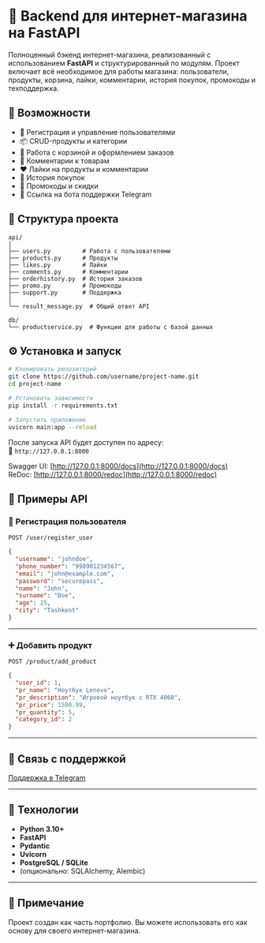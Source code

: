 
# 🛒 Backend для интернет-магазина на FastAPI

Полноценный бэкенд интернет-магазина, реализованный с использованием **FastAPI** и структурированный по модулям. Проект включает всё необходимое для работы магазина: пользователи, продукты, корзина, лайки, комментарии, история покупок, промокоды и техподдержка.

## 🚀 Возможности

- 👤 Регистрация и управление пользователями
- 📦 CRUD-продукты и категории
- 🛒 Работа с корзиной и оформлением заказов
- 💬 Комментарии к товарам
- ❤️ Лайки на продукты и комментарии
- 🧾 История покупок
- 🎁 Промокоды и скидки
- 🤖 Ссылка на бота поддержки Telegram

## 📁 Структура проекта

```
api/
│
├── users.py         # Работа с пользователями
├── products.py      # Продукты
├── likes.py         # Лайки
├── comments.py      # Комментарии
├── orderhistory.py  # История заказов
├── promo.py         # Промокоды
├── support.py       # Поддержка
│
└── result_message.py  # Общий ответ API

db/
└── productservice.py  # Функции для работы с базой данных
```

## ⚙️ Установка и запуск

```bash
# Клонировать репозиторий
git clone https://github.com/username/project-name.git
cd project-name

# Установить зависимости
pip install -r requirements.txt

# Запустить приложение
uvicorn main:app --reload
```

После запуска API будет доступен по адресу:  
📍 `http://127.0.0.1:8000`

Swagger UI: [http://127.0.0.1:8000/docs](http://127.0.0.1:8000/docs)  
ReDoc: [http://127.0.0.1:8000/redoc](http://127.0.0.1:8000/redoc)

## 📌 Примеры API

### 🔐 Регистрация пользователя

`POST /user/register_user`

```json
{
  "username": "johndoe",
  "phone_number": "998901234567",
  "email": "john@example.com",
  "password": "securepass",
  "name": "John",
  "surname": "Doe",
  "age": 25,
  "city": "Tashkent"
}
```

---

### ➕ Добавить продукт

`POST /product/add_product`

```json
{
  "user_id": 1,
  "pr_name": "Ноутбук Lenovo",
  "pr_description": "Игровой ноутбук с RTX 4060",
  "pr_price": 1500.99,
  "pr_quantity": 5,
  "category_id": 2
}
```

---

## 🤝 Связь с поддержкой

[Поддержка в Telegram](https://t.me/PySiteSupportBot)

---

## 📎 Технологии

- **Python 3.10+**
- **FastAPI**
- **Pydantic**
- **Uvicorn**
- **PostgreSQL / SQLite**
- (опционально: SQLAlchemy, Alembic)

---

## 📌 Примечание

Проект создан как часть портфолио. Вы можете использовать его как основу для своего интернет-магазина.

